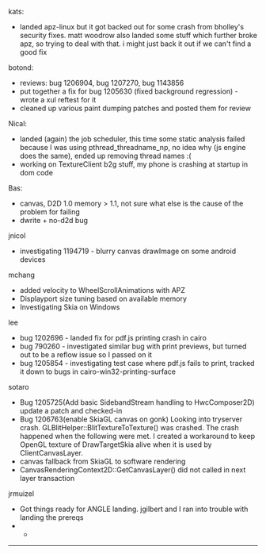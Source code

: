 kats:
* landed apz-linux but it got backed out for some crash from bholley's security fixes. matt woodrow also landed some stuff which further broke apz, so trying to deal with that. i might just back it out if we can't find a good fix



botond:
  - reviews: bug 1206904, bug 1207270, bug 1143856
  - put together a fix for bug 1205630 (fixed background regression)
          - wrote a xul reftest for it
  - cleaned up various paint dumping patches and posted them for review



Nical:
* landed (again) the job scheduler, this time some static analysis failed because I was using pthread_threadname_np, no idea why (js engine does the same), ended up removing thread names :(
* working on TextureClient b2g stuff, my phone is crashing at startup in dom code



Bas:
* canvas, D2D 1.0 memory > 1.1, not sure what else is the cause of the problem for failing
* dwrite + no-d2d bug



jnicol
* investigating 1194719 - blurry canvas drawImage on some android devices



mchang
* added velocity to WheelScrollAnimations with APZ
* Displayport size tuning based on available memory
* Investigating Skia on Windows



lee
* bug 1202696 - landed fix for pdf.js printing crash in cairo
* bug 790260 - investigated similar bug with print previews, but turned out to be a reflow issue so I passed on it
* bug 1205854 - investigating test case where pdf.js fails to print, tracked it down to bugs in cairo-win32-printing-surface



sotaro
* Bug 1205725(Add basic SidebandStream handling to HwcComposer2D) update a patch and checked-in
* Bug 1206763(enable SkiaGL canvas on gonk) Looking into tryserver crash. GLBlitHelper::BlitTextureToTexture() was crashed. The crash happened when the following were met. I created a workaround to keep OpenGL texture of DrawTargetSkia alive when it is used by ClientCanvasLayer.
* canvas fallback from SkiaGL to software rendering
* CanvasRenderingContext2D::GetCanvasLayer() did not called in next layer transaction



jrmuizel
* Got things ready for ANGLE landing. jgilbert and I ran into trouble with landing the prereqs
* * 


________________


